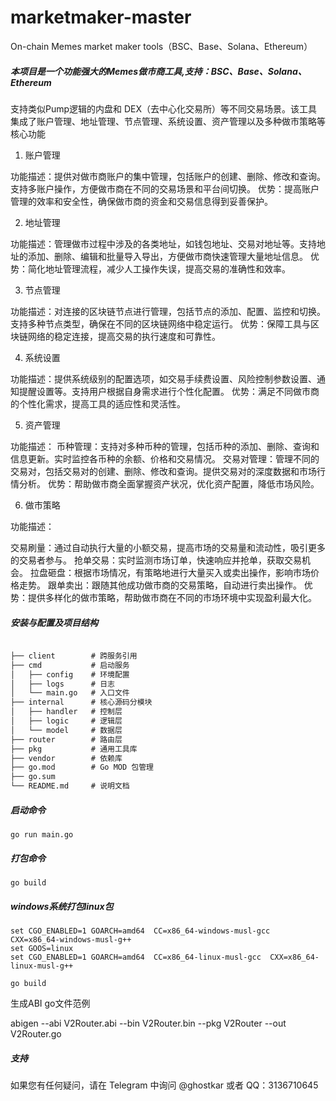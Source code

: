 # marketmaker-master
On-chain Memes market maker tools（BSC、Base、Solana、Ethereum）


##### 本项目是一个功能强大的Memes做市商工具,支持：BSC、Base、Solana、Ethereum

支持类似Pump逻辑的内盘和 DEX（去中心化交易所）等不同交易场景。该工具集成了账户管理、地址管理、节点管理、系统设置、资产管理以及多种做市策略等核心功能

1. 账户管理

功能描述：提供对做市商账户的集中管理，包括账户的创建、删除、修改和查询。支持多账户操作，方便做市商在不同的交易场景和平台间切换。
优势：提高账户管理的效率和安全性，确保做市商的资金和交易信息得到妥善保护。

2. 地址管理

功能描述：管理做市过程中涉及的各类地址，如钱包地址、交易对地址等。支持地址的添加、删除、编辑和批量导入导出，方便做市商快速管理大量地址信息。
优势：简化地址管理流程，减少人工操作失误，提高交易的准确性和效率。

3. 节点管理

功能描述：对连接的区块链节点进行管理，包括节点的添加、配置、监控和切换。支持多种节点类型，确保在不同的区块链网络中稳定运行。
优势：保障工具与区块链网络的稳定连接，提高交易的执行速度和可靠性。

4. 系统设置

功能描述：提供系统级别的配置选项，如交易手续费设置、风险控制参数设置、通知提醒设置等。支持用户根据自身需求进行个性化配置。
优势：满足不同做市商的个性化需求，提高工具的适应性和灵活性。

5. 资产管理

功能描述：
币种管理：支持对多种币种的管理，包括币种的添加、删除、查询和信息更新。实时监控各币种的余额、价格和交易情况。
交易对管理：管理不同的交易对，包括交易对的创建、删除、修改和查询。提供交易对的深度数据和市场行情分析。
优势：帮助做市商全面掌握资产状况，优化资产配置，降低市场风险。

6. 做市策略

功能描述：

交易刷量：通过自动执行大量的小额交易，提高市场的交易量和流动性，吸引更多的交易者参与。
抢单交易：实时监测市场订单，快速响应并抢单，获取交易机会。
拉盘砸盘：根据市场情况，有策略地进行大量买入或卖出操作，影响市场价格走势。
跟单卖出：跟随其他成功做市商的交易策略，自动进行卖出操作。
优势：提供多样化的做市策略，帮助做市商在不同的市场环境中实现盈利最大化。

##### 安装与配置及项目结构

```markdown

├── client        # 跨服务引用 
├── cmd           # 启动服务 
│   ├── config    # 环境配置
│   ├── logs      # 日志
│   └── main.go   # 入口文件
├── internal      # 核心源码分模块 
│   ├── handler   # 控制层
│   ├── logic     # 逻辑层
│   └── model     # 数据层
├── router        # 路由层
├── pkg           # 通用工具库 
├── vendor        # 依赖库
├── go.mod        # Go MOD 包管理
├── go.sum
└── README.md     # 说明文档

```

##### 启动命令

```
go run main.go

```

##### 打包命令

```
go build

```

##### windows系统打包linux包

```
set CGO_ENABLED=1 GOARCH=amd64  CC=x86_64-windows-musl-gcc  CXX=x86_64-windows-musl-g++ 
set GOOS=linux
set CGO_ENABLED=1 GOARCH=amd64  CC=x86_64-linux-musl-gcc  CXX=x86_64-linux-musl-g++ 

go build

```
生成ABI go文件范例

abigen --abi V2Router.abi --bin V2Router.bin --pkg V2Router --out V2Router.go

##### 支持

如果您有任何疑问，请在 Telegram 中询问 @ghostkar 或者 QQ：3136710645
